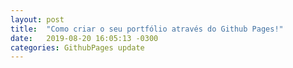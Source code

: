 ```yaml
---
layout: post
title:  "Como criar o seu portfólio através do Github Pages!"
date:   2019-08-20 16:05:13 -0300
categories: GithubPages update
---
```

